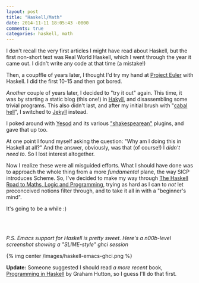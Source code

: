 ```yaml
---
layout: post
title: "Haskell/Math"
date: 2014-11-11 18:05:43 -0800
comments: true
categories: haskell, math
---
```


I don't recall the very first articles I might have read about Haskell, but the first non-short text was Real World Haskell, which I went through the year it came out. I didn't write any code at that time (a mistake!)

Then, a coupffle of years later, I thought I'd try my hand at [Project Euler](https://projecteuler.net/) with Haskell. I did the first 10-15 and then got bored. 

_Another_ couple of years later, I decided to "try it out" again. This time, it was by starting a static blog (this one!) in [Hakyll](http://jaspervdj.be/hakyll/), and disassembling some trivial programs. This also didn't last, and after my initial brush with "[cabal](https://www.haskell.org/haskellwiki/Cabal/Survival) [hell](http://www.well-typed.com/blog/2014/09/how-we-might-abolish-cabal-hell-part-1/)", I switched to [Jekyll](http://jekyllrb.com/) instead.

I poked around with [Yesod](http://www.yesodweb.com/) and its various ["shakespearean"](https://hackage.haskell.org/package/shakespeare) plugins, and gave that up too.

At one point I found myself asking the question: "Why am I doing this in Haskell at all?" And the answer, obviously, was that (of course!) I _didn't need to_. So I lost interest altogether. 

Now I realize these were all misguided efforts. What I should have done was to approach the whole thing from a more _fundamental_ plane, the way SICP introduces Scheme. So, I've decided to make my way through [The Haskell Road to Maths, Logic and Programming](http://www.amazon.com/Haskell-Programming-Second-Edition-Computing/dp/0954300696), trying as hard as I can to _not_ let preconceived notions filter through, and to take it all in with a "beginner's mind".

It's going to be a while :)

<br><br>

_P.S. Emacs support for Haskell is pretty sweet. Here's a n00b-level screenshot showing a "SLIME-style" ghci session_

{% img center /images/haskell-emacs-ghci.png %}

**Update:** Someone suggested I should read _a more recent_ book, [Programming in Haskell](http://www.cs.nott.ac.uk/~gmh/book.html) by Graham Hutton, so I guess I'll do that first.